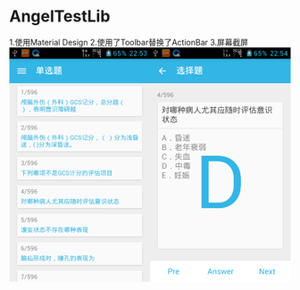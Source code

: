 AngelTestLib
===========

1.使用Material Design
2.使用了Toolbar替换了ActionBar
3.屏幕截屏
![](images/screen-shot.png)